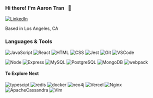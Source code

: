 

### Hi there! I'm Aaron Tran &nbsp; 👋 &nbsp; &nbsp;
[![LinkedIn](https://img.shields.io/badge/AaronTran%20-%230077B5.svg?&style=flat-square&logo=linkedin&logoColor=white&link=https://www.linkedin.com/in/aaronltran/ )](https://www.linkedin.com/in/aaronltran/)

Based in Los Angeles, CA

### Languages & Tools

![JavaScript](https://img.shields.io/badge/JavaScript%20-%23323330.svg?&style=flat-square&logo=javascript&logoColor=%23F7DF1E)
![React](https://img.shields.io/badge/React%20-%2320232a.svg?&style=flat-square&logo=react&logoColor=%2361DAFB)
![HTML](https://img.shields.io/badge/HTML5%20-%23E34F26.svg?&style=flat-square&logo=html5&logoColor=white)
![CSS](https://img.shields.io/badge/CSS3%20-%231572B6.svg?&style=flat-square&logo=css3&logoColor=white)
![Jest](https://img.shields.io/badge/Jest%20-%23C21325.svg?&style=flat-square&logo=Jest&logoColor=white)
![Git](https://img.shields.io/badge/Git%20-%23F05033.svg?&style=flat-square&logo=git&logoColor=white)
![VSCode](https://img.shields.io/badge/VS%20Code%20-%23007ACC.svg?&style=flat-square&logo=visual-studio-code&logoColor=white)

![Node](https://img.shields.io/badge/Node.js%20-%2343853D.svg?&style=flat-square&logo=node.js&logoColor=white)
![Express](https://img.shields.io/badge/Express%20-%23404d59.svg?&style=flat-square)
![MySQL](https://img.shields.io/badge/MySQL-%2300f.svg?&style=flat-square&logo=mysql&logoColor=white)
![PostgreSQL](https://img.shields.io/badge/PostgreSQL-%23316192.svg?&style=flat-square&logo=postgresql&logoColor=white)
![MongoDB](https://img.shields.io/badge/MongoDB-%234ea94b.svg?&style=flat-square&logo=mongodb&logoColor=white)
![webpack](https://img.shields.io/badge/webpack%20-%238DD6F9.svg?&style=flat-square&logo=webpack&logoColor=black)


#### To Explore Next

![typescipt](https://img.shields.io/badge/TypeScript-007ACC?style=for-the-badge&logo=typescript&logoColor=white)
![redis](https://img.shields.io/badge/redis-%23DD0031.svg?style=for-the-badge&logo=redis&logoColor=white)
![docker](https://img.shields.io/badge/docker-%230db7ed.svg?style=for-the-badge&logo=docker&logoColor=white)
![neo4j](https://img.shields.io/badge/Neo4j-018bff?style=for-the-badge&logo=neo4j&logoColor=white)
![Vercel](https://img.shields.io/badge/vercel-%23000000.svg?style=for-the-badge&logo=vercel&logoColor=white)
![Nginx](https://img.shields.io/badge/nginx-%23009639.svg?style=for-the-badge&logo=nginx&logoColor=white)
![ApacheCassandra](https://img.shields.io/badge/cassandra-%231287B1.svg?style=for-the-badge&logo=apache-cassandra&logoColor=white)
![Vim](https://img.shields.io/badge/VIM-%2311AB00.svg?style=for-the-badge&logo=vim&logoColor=white)

<!---
aaronlamtran/aaronlamtran is a ✨ special ✨ repository because its `README.md` (this file) appears on your GitHub profile.
You can click the Preview link to take a look at your changes.
--->
